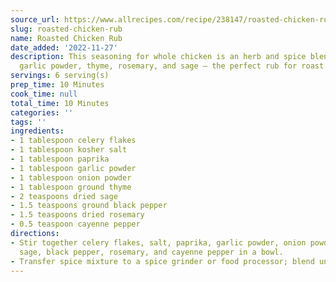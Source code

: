 ```yaml
---
source_url: https://www.allrecipes.com/recipe/238147/roasted-chicken-rub/
slug: roasted-chicken-rub
name: Roasted Chicken Rub
date_added: '2022-11-27'
description: This seasoning for whole chicken is an herb and spice blend of paprika,
  garlic powder, thyme, rosemary, and sage — the perfect rub for roast chicken.
servings: 6 serving(s)
prep_time: 10 Minutes
cook_time: null
total_time: 10 Minutes
categories: ''
tags: ''
ingredients:
- 1 tablespoon celery flakes
- 1 tablespoon kosher salt
- 1 tablespoon paprika
- 1 tablespoon garlic powder
- 1 tablespoon onion powder
- 1 tablespoon ground thyme
- 2 teaspoons dried sage
- 1.5 teaspoons ground black pepper
- 1.5 teaspoons dried rosemary
- 0.5 teaspoon cayenne pepper
directions:
- Stir together celery flakes, salt, paprika, garlic powder, onion powder, thyme,
  sage, black pepper, rosemary, and cayenne pepper in a bowl.
- Transfer spice mixture to a spice grinder or food processor; blend until smooth.
---
```

